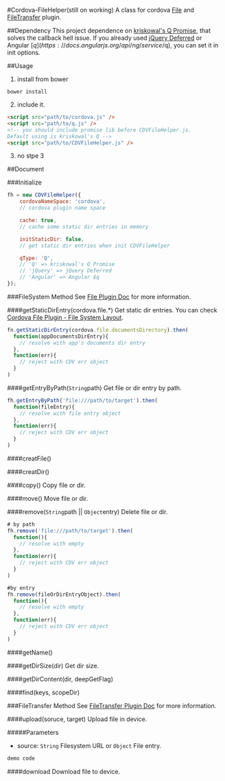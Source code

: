 #Cordova-FileHelper(still on working)
A class for cordova [File](https://github.com/apache/cordova-plugin-file) and [FileTransfer]() plugin.

##Dependency
This project dependence on [kriskowal's Q Promise](https://github.com/kriskowal/q), that solves the callback hell issue.
If you already used [jQuery Deferred](http://api.jquery.com/category/deferred-object/) or Angular [$q](https://docs.angularjs.org/api/ng/service/$q), you can set it in init options.

##Usage

1. install from bower

  `bower install `

2. include it.
  ```html
  <script src="path/to/cordova.js" />
  <script src="path/to/q.js" />
  <!-- you should include promise lib before CDVFileHelper.js.
  Default using is kriskowal's Q -->
  <script src="path/to/CDVFileHelper.js" />
  ```
3. no stpe 3

##Document

###Initialize

```js
fh = new CDVFileHelper({
    cordovaNameSpace: 'cordova',
    // cordova plugin name space

    cache: true,
    // cache some static dir entries in memory

    initStaticDir: false,
    // get static dir entries when init CDVFileHelper

    qType: 'Q',
    // 'Q' => kriskowal's Q Promise
    // 'jQuery' => jQuery Deferred
    // 'Angular' => Angular $q
});
```

###FileSystem Method
See [File Plugin Doc](https://github.com/apache/cordova-plugin-file/blob/master/doc/index.md) for more information.

####getStaticDirEntry(cordova.file.*)
Get static dir entries. You can check [Cordova File Plugin - File System Layout](https://github.com/apache/cordova-plugin-file/blob/master/doc/index.md#file-system-layouts).

```js
fn.getStaticDirEntry(cordova.file.documentsDirectory).then(
  function(appDocumentsDirEntry){
    // resolve with app's documents dir entry
  },
  function(err){
    // reject with CDV err object
  }
)
```

####getEntryByPath(`String`path)
Get file or dir entry by path.
```js
fh.getEntryByPath('file:///path/to/target').then(
  function(fileEntry){
    // resolve with file entry object
  },
  function(err){
    // reject with CDV err object
  }
)
```


####creatFile()


####creatDir()


####copy()
Copy file or dir.


####move()
Move file or dir.


####remove(`String`path || `Object`entry)
Delete file or dir.
```js
# by path
fh.remove('file:///path/to/target').then(
  function(){
    // resolve with empty
  },
  function(err){
    // reject with CDV err object
  }
)

#by entry
fh.remove(fileOrDirEntryObject).then(
  function(){
    // resolve with empty
  },
  function(err){
    // reject with CDV err object
  }
)
```

####getName()


####getDirSize(dir)
Get dir size.



####getDirContent(dir, deepGetFlag)




####find(keys, scopeDir)




###FileTransfer Method
See [FileTransfer Plugin Doc](https://github.com/apache/cordova-plugin-file-transfer/blob/master/doc/index.md) for more information.

####upload(soruce, target)
Upload file in device.

#####Parameters
* source: `String` Filesystem URL or `Object` File entry.

```coffee
demo code
```


####download
Download file to device.
